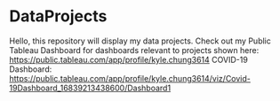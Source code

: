 # DataProjects
Hello, this repository will display my data projects.
Check out my Public Tableau Dashboard for dashboards relevant to projects shown here: https://public.tableau.com/app/profile/kyle.chung3614
COVID-19 Dashboard: https://public.tableau.com/app/profile/kyle.chung3614/viz/Covid-19Dashboard_16839213438600/Dashboard1
